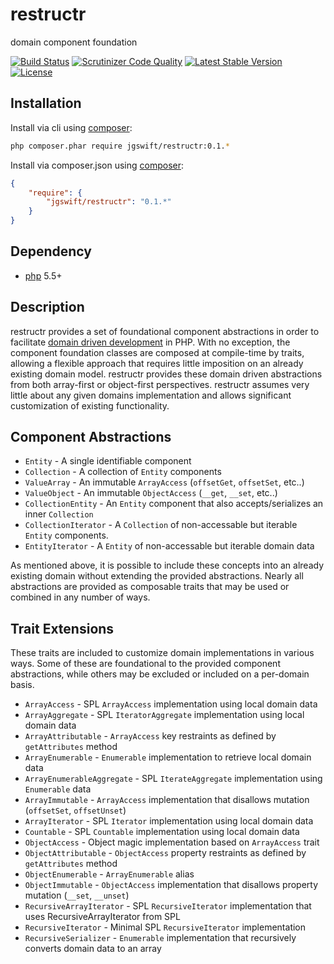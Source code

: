 restructr
====
 
domain component foundation

[![Build Status](https://travis-ci.org/jgswift/restructr.png?branch=master)](https://travis-ci.org/jgswift/restructr)
[![Scrutinizer Code Quality](https://scrutinizer-ci.com/g/jgswift/restructr/badges/quality-score.png?s=4c1433cd4686440e0a8a2eb2a0d3aac9d2a62337)](https://scrutinizer-ci.com/g/jgswift/restructr/)
[![Latest Stable Version](https://poser.pugx.org/jgswift/restructr/v/stable.svg)](https://packagist.org/packages/jgswift/restructr)
[![License](https://poser.pugx.org/jgswift/restructr/license.svg)](https://packagist.org/packages/jgswift/restructr)

## Installation

Install via cli using [composer](https://getcomposer.org/):
```sh
php composer.phar require jgswift/restructr:0.1.*
```

Install via composer.json using [composer](https://getcomposer.org/):
```json
{
    "require": {
        "jgswift/restructr": "0.1.*"
    }
}
```


## Dependency

* [php](http://php.net) 5.5+

## Description

restructr provides a set of foundational component abstractions in order to facilitate [domain driven development](https://en.wikipedia.org/wiki/Domain-driven_design) in PHP.
With no exception, the component foundation classes are composed at compile-time by traits, allowing a flexible approach that requires little imposition on an already existing domain model.  restructr provides these domain driven abstractions from both array-first or object-first perspectives.  restructr assumes very little about any given domains implementation and allows significant customization of existing functionality.

## Component Abstractions

* ```Entity``` - A single identifiable component
* ```Collection``` - A collection of ```Entity``` components
* ```ValueArray``` - An immutable ```ArrayAccess``` (```offsetGet```, ```offsetSet```, etc..)
* ```ValueObject``` - An immutable ```ObjectAccess``` (```__get```, ```__set```, etc..)
* ```CollectionEntity``` - An ```Entity``` component that also accepts/serializes an inner ```Collection```
* ```CollectionIterator``` - A ```Collection``` of non-accessable but iterable ```Entity``` components.
* ```EntityIterator``` - A ```Entity``` of non-accessable but iterable domain data

As mentioned above, it is possible to include these concepts into an already existing domain without extending the provided abstractions.  Nearly all abstractions are provided as composable traits that may be used or combined in any number of ways.

## Trait Extensions

These traits are included to customize domain implementations in various ways.  Some of these are foundational to the provided component abstractions, while others may be excluded or included on a per-domain basis.

* ```ArrayAccess``` - SPL ```ArrayAccess``` implementation using local domain data
* ```ArrayAggregate``` - SPL ```IteratorAggregate``` implementation using local domain data
* ```ArrayAttributable``` - ```ArrayAccess``` key restraints as defined by ```getAttributes``` method
* ```ArrayEnumerable``` - ```Enumerable``` implementation to retrieve local domain data
* ```ArrayEnumerableAggregate``` - SPL ```IterateAggregate``` implementation using ```Enumerable``` data
* ```ArrayImmutable``` - ```ArrayAccess``` implementation that disallows mutation (```offsetSet```, ```offsetUnset```)
* ```ArrayIterator``` - SPL ```Iterator``` implementation using local domain data
* ```Countable``` - SPL ```Countable``` implementation using local domain data
* ```ObjectAccess``` - Object magic implementation based on ```ArrayAccess``` trait
* ```ObjectAttributable``` - ```ObjectAccess``` property restraints as defined by ```getAttributes``` method
* ```ObjectEnumerable``` - ```ArrayEnumerable``` alias
* ```ObjectImmutable``` - ```ObjectAccess``` implementation that disallows property mutation (```__set```, ```__unset```)
* ```RecursiveArrayIterator``` - SPL ```RecursiveIterator``` implementation that uses RecursiveArrayIterator from SPL 
* ```RecursiveIterator``` - Minimal SPL ```RecursiveIterator``` implementation
* ```RecursiveSerializer``` - ```Enumerable``` implementation that recursively converts domain data to an array
